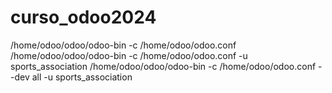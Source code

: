 # curso_odoo2024
/home/odoo/odoo/odoo-bin -c /home/odoo/odoo.conf
/home/odoo/odoo/odoo-bin -c /home/odoo/odoo.conf -u sports_association
/home/odoo/odoo/odoo-bin -c /home/odoo/odoo.conf --dev all -u sports_association













